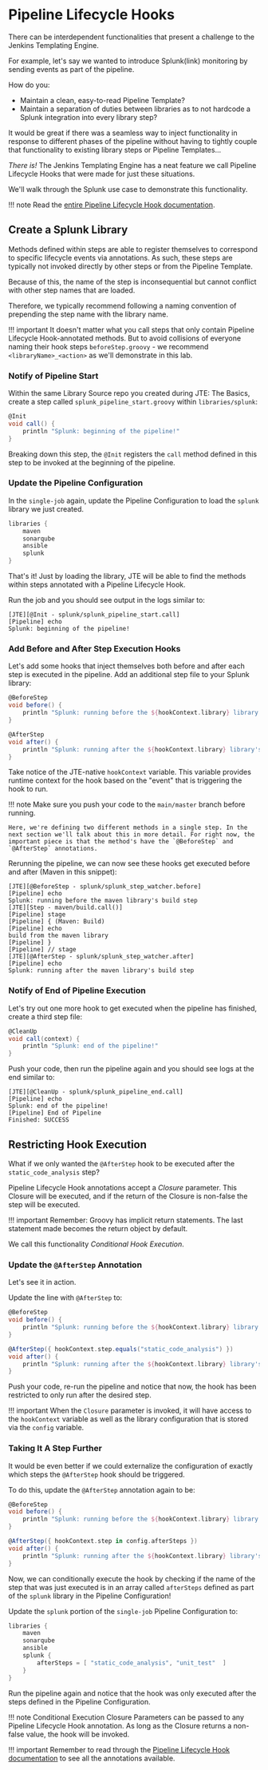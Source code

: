 # Pipeline Lifecycle Hooks

There can be interdependent functionalities that present a challenge to the Jenkins Templating Engine.

For example, let's say we wanted to introduce Splunk(link) monitoring by sending events as part of the pipeline.

How do you:

* Maintain a clean, easy-to-read Pipeline Template?
* Maintain a separation of duties between libraries as to not hardcode a Splunk integration into every library step?

It would be great if there was a seamless way to inject functionality in response to different phases of the pipeline without having to tightly couple that functionality to existing library steps or Pipeline Templates...

*There is!* The Jenkins Templating Engine has a neat feature we call Pipeline Lifecycle Hooks that were made for just these situations.

We'll walk through the Splunk use case to demonstrate this functionality.

!!! note
    Read the [entire Pipeline Lifecycle Hook documentation](../../concepts/library-development/lifecycle-hooks.md).

## Create a Splunk Library

Methods defined within steps are able to register themselves to correspond to specific lifecycle events via annotations. As such, these steps are typically not invoked directly by other steps or from the Pipeline Template.

Because of this, the name of the step is inconsequential but cannot conflict with other step names that are loaded.

Therefore, we typically recommend following a naming convention of prepending the step name with the library name.

!!! important
    It doesn't matter what you call steps that only contain Pipeline Lifecycle Hook-annotated methods. But to avoid collisions of everyone naming their hook steps `beforeStep.groovy` - we recommend `<libraryName>_<action>` as we'll demonstrate in this lab.

### Notify of Pipeline Start

Within the same Library Source repo you created during JTE: The Basics, create a step called `splunk_pipeline_start.groovy` within `libraries/splunk`:

``` groovy title="./libraries/splunk/steps/splunk_pipeline_start.groovy"
@Init 
void call() {
    println "Splunk: beginning of the pipeline!" 
}
```

Breaking down this step, the `@Init` registers the `call` method defined in this step to be invoked at the beginning of the pipeline.

### Update the Pipeline Configuration

In the `single-job` again, update the Pipeline Configuration to load the `splunk` library we just created.

``` groovy title="Pipeline Configuration"
libraries {
    maven
    sonarqube
    ansible
    splunk
}
```

That's it! Just by loading the library, JTE will be able to find the methods within steps annotated with a Pipeline Lifecycle Hook.

Run the job and you should see output in the logs similar to:

``` text
[JTE][@Init - splunk/splunk_pipeline_start.call]
[Pipeline] echo
Splunk: beginning of the pipeline!
```

### Add Before and After Step Execution Hooks

Let's add some hooks that inject themselves both before and after each step is executed in the pipeline. Add an additional step file to your Splunk library:

``` groovy title="./libraries/splunk/steps/splunk_step_watcher.groovy"
@BeforeStep
void before() {
    println "Splunk: running before the ${hookContext.library} library's ${hookContext.step} step" 
}

@AfterStep
void after() {
    println "Splunk: running after the ${hookContext.library} library's ${hookContext.step} step" 
}
```

Take notice of the JTE-native `hookContext` variable.  This variable provides runtime context for the hook based on the "event" that is triggering the hook to run.

!!! note
    Make sure you push your code to the `main/master` branch before running.

    Here, we're defining two different methods in a single step. In the next section we'll talk about this in more detail. For right now, the important piece is that the method's have the `@BeforeStep` and `@AfterStep` annotations.

Rerunning the pipeline, we can now see these hooks get executed before and after (Maven in this snippet):

``` text
[JTE][@BeforeStep - splunk/splunk_step_watcher.before]
[Pipeline] echo
Splunk: running before the maven library's build step
[JTE][Step - maven/build.call()]
[Pipeline] stage
[Pipeline] { (Maven: Build)
[Pipeline] echo
build from the maven library
[Pipeline] }
[Pipeline] // stage
[JTE][@AfterStep - splunk/splunk_step_watcher.after]
[Pipeline] echo
Splunk: running after the maven library's build step
```

### Notify of End of Pipeline Execution

Let's try out one more hook to get executed when the pipeline has finished, create a third step file:

``` groovy title="./libraries/splunk/splunk_pipeline_end.groovy"
@CleanUp
void call(context) {
    println "Splunk: end of the pipeline!" 
}
````

Push your code, then run the pipeline again and you should see logs at the end similar to:

``` text
[JTE][@CleanUp - splunk/splunk_pipeline_end.call]
[Pipeline] echo
Splunk: end of the pipeline!
[Pipeline] End of Pipeline
Finished: SUCCESS
```

## Restricting Hook Execution

What if we only wanted the `@AfterStep` hook to be executed after the `static_code_analysis` step?

Pipeline Lifecycle Hook annotations accept a *Closure* parameter. This Closure will be executed, and if the return of the Closure is non-false the step will be executed.

!!! important
    Remember: Groovy has implicit return statements. The last statement made becomes the return object by default.

We call this functionality *Conditional Hook Execution*.

### Update the `@AfterStep` Annotation

Let's see it in action.

Update the line with `@AfterStep` to:

``` groovy title="./libraries/splunk/steps/splunk_step_watcher.groovy"
@BeforeStep
void before() {
    println "Splunk: running before the ${hookContext.library} library's ${hookContext.step} step" 
}

@AfterStep({ hookContext.step.equals("static_code_analysis") })
void after() {
    println "Splunk: running after the ${hookContext.library} library's ${hookContext.step} step" 
}
```

Push your code, re-run the pipeline and notice that now, the hook has been restricted to only run after the desired step.

!!! important
    When the `Closure` parameter is invoked, it will have access to the `hookContext` variable as well as the library configuration that is stored via the `config` variable.

### Taking It A Step Further

It would be even better if we could externalize the configuration of exactly which steps the `@AfterStep` hook should be triggered.

To do this, update the `@AfterStep` annotation again to be:

``` groovy title="./libraries/splunk/steps/splunk_step_watcher.groovy"
@BeforeStep
void before() {
    println "Splunk: running before the ${hookContext.library} library's ${hookContext.step} step" 
}

@AfterStep({ hookContext.step in config.afterSteps })
void after() {
    println "Splunk: running after the ${hookContext.library} library's ${hookContext.step} step" 
}
```

Now, we can conditionally execute the hook by checking if the name of the step that was just executed is in an array called `afterSteps` defined as part of the `splunk` library in the Pipeline Configuration!

Update the `splunk` portion of the `single-job` Pipeline Configuration to:

``` groovy title="Pipeline Configuration"
libraries {
    maven
    sonarqube
    ansible
    splunk {
        afterSteps = [ "static_code_analysis", "unit_test"  ]
    }
}
```

Run the pipeline again and notice that the hook was only executed after the steps defined in the Pipeline Configuration.

!!! note
    Conditional Execution Closure Parameters can be passed to any Pipeline Lifecycle Hook annotation. As long as the Closure returns a non-false value, the hook will be invoked.

!!! important
    Remember to read through the [Pipeline Lifecycle Hook documentation](../../concepts/library-development/lifecycle-hooks.md) to see all the annotations available.
